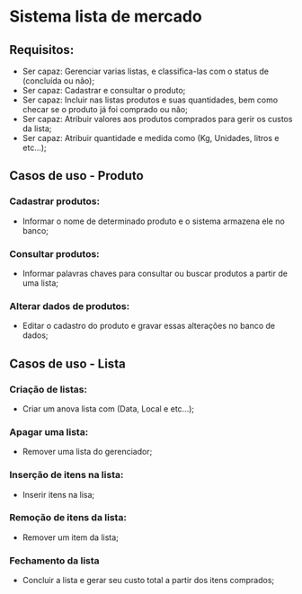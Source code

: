 # Sistema lista de mercado
## Requisitos:
- Ser capaz: Gerenciar varias listas, e classifica-las com o status de (concluída ou não);
- Ser capaz: Cadastrar e consultar o produto;
- Ser capaz: Incluir nas listas produtos e suas quantidades, bem como checar se o produto já foi comprado ou não;
- Ser capaz: Atribuir valores aos produtos comprados para gerir os custos da lista;
- Ser capaz: Atribuir quantidade e medida como (Kg, Unidades, litros e etc...);
## Casos de uso - Produto
### Cadastrar produtos:
- Informar o nome de determinado produto e o sistema armazena ele no banco;
### Consultar produtos:
- Informar palavras chaves para consultar ou buscar produtos a partir de uma lista;
### Alterar dados de produtos:
- Editar o cadastro do produto e gravar essas alterações no banco de dados; 
## Casos de uso - Lista
### Criação de listas:
- Criar um anova lista com (Data, Local e etc...);
### Apagar uma lista:
- Remover uma lista do gerenciador;
### Inserção de itens na lista:
- Inserir itens na lisa;
### Remoção de itens da lista:
- Remover um item da lista;
### Fechamento da lista
- Concluir a lista e gerar seu custo total a partir dos itens comprados;
